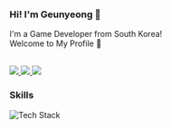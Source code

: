 ### Hi! I'm Geunyeong 👋
I'm a Game Developer from South Korea!  
Welcome to My Profile 🎉</br></br>

<a href="https://1217pgy.tistory.com">
  <img src="https://img.shields.io/badge/Tistory-F36D5D?style=flat&logo=Tistory&logoColor=white">
</a>
<a href="https://www.linkedin.com/in/geunyeongpark">
  <img src="https://img.shields.io/badge/LinkedIn-0A66C2?style=flat&logo=LinkedIn&logoColor=white">
</a>
<a href=mailto:"1217pgy@naver.com">
  <img src="https://img.shields.io/badge/1217pgy@naver.com-03C75A?style=flat&logo=Naver&logoColor=white"/>
</a>  

### Skills
<img src="https://skillicons.dev/icons?i=unity,unreal,c,cs,cpp" alt="Tech Stack" /> 

<!--
**Heondu/Heondu** is a ✨ _special_ ✨ repository because its `README.md` (this file) appears on your GitHub profile.

Here are some ideas to get you started:

- 🔭 I’m currently working on ...
- 🌱 I’m currently learning ...
- 👯 I’m looking to collaborate on ...
- 🤔 I’m looking for help with ...
- 💬 Ask me about ...
- 📫 How to reach me: ...
- 😄 Pronouns: ...
- ⚡ Fun fact: ...
-->
